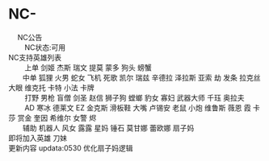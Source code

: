 # NC-
　                                         NC公告<br>
　　                                      NC状态:可用<br>
                                          NC支持英雄列表<br>
　　
                             上单 剑姬 杰斯 瑞文 提莫 蒙多 狗头 螃蟹<br>
　　中单 狐狸 火男 蛇女 飞机 死歌 凯尔 瑞兹 辛德拉 泽拉斯 亚索 劫 发条 拉克丝 大眼 维克托 卡特 小法 卡牌 <br>
　　          打野 男枪 盲僧 剑圣 赵信 狮子狗 螳螂 豹女 寡妇 武器大师 千珏 奥拉夫<br>
　　    AD 寒冰 德莱文 EZ 金克斯 滑板鞋 大嘴 卢锡安 老鼠 小炮 维鲁斯 薇恩 霞 卡莎 赏金 奎因 希维尔 女警 烬<br>
　　辅助 机器人 风女 露露 星妈 锤石 莫甘娜 蕾欧娜 扇子妈<br>
      即将加入英雄  刀妹<br> 
     更新内容 updata:0530 优化扇子妈逻辑
　

